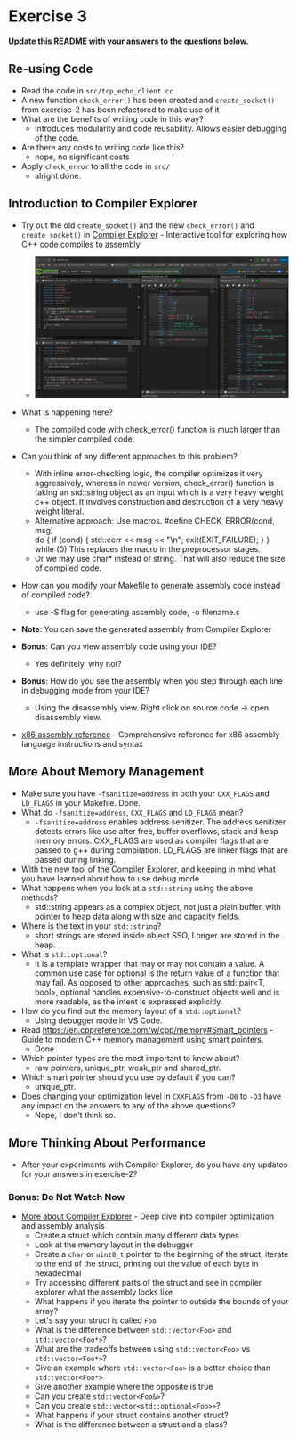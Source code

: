 # Exercise 3

**Update this README with your answers to the questions below.**

## Re-using Code

- Read the code in `src/tcp_echo_client.cc`
- A new function `check_error()` has been created and `create_socket()` from 
  exercise-2 has been refactored to make use of it
- What are the benefits of writing code in this way?
  - Introduces modularity and code reusability. Allows easier debugging of the code.
- Are there any costs to writing code like this?
  - nope, no significant costs
- Apply `check_error` to all the code in `src/`
  - alright done.

## Introduction to Compiler Explorer

- Try out the old `create_socket()` and the new `check_error()` and 
  `create_socket()` in [Compiler Explorer](https://godbolt.org) - Interactive tool for exploring how C++ code compiles to assembly
  - ![alt text](image.png)
- What is happening here?
  - The compiled code with check_error() function is much larger than the simpler compiled code.
- Can you think of any different approaches to this problem?
  - With inline error-checking logic, the compiler optimizes it very aggressively, whereas in newer version, check_error() function is taking an std::string object as an input which is a very heavy weight c++ object. It involves construction and destruction of a very heavy weight literal.
  - Alternative approach: Use macros.
  #define CHECK_ERROR(cond, msg) \
  do { if (cond) { std::cerr << msg << "\n"; exit(EXIT_FAILURE); } } while (0)
  This replaces the macro in the preprocessor stages.
  - Or we may use char* instead of string. That will also reduce the size of compiled code.
- How can you modify your Makefile to generate assembly code instead of compiled code?
  - use -S flag for generating assembly code, -o filename.s

- **Note**: You can save the generated assembly from Compiler Explorer
- **Bonus**: Can you view assembly code using your IDE?
  - Yes definitely, why not?
- **Bonus**: How do you see the assembly when you step through each line in debugging mode from your IDE?
  - Using the disassembly view. Right click on source code -> open disassembly view.
- [x86 assembly reference](http://ref.x86asm.net/) - Comprehensive reference 
  for x86 assembly language instructions and syntax

## More About Memory Management

- Make sure you have `-fsanitize=address` in both your `CXX_FLAGS` and 
  `LD_FLAGS` in your Makefile. Done.
- What do `-fsanitize=address`, `CXX_FLAGS` and `LD_FLAGS` mean?
  - `-fsanitize=address` enables address senitizer. 
  The address senitizer detects errors like use after free, buffer overflows, stack and heap memory errors.
  CXX_FLAGS are used as compiler flags that are passed to g++ during compilation.
  LD_FLAGS are linker flags that are passed during linking.
- With the new tool of the Compiler Explorer, and keeping in mind what you have learned about how to use debug mode
- What happens when you look at a `std::string` using the above methods?
  - std::string appears as a complex object, not just a plain buffer, with pointer to heap data along with size and capacity fields.
- Where is the text in your `std::string`?
  - short strings are stored inside object SSO, Longer are stored in the heap.
- What is `std::optional`?
  - It is a template wrapper that may or may not contain a value.
  A common use case for optional is the return value of a function that may fail. 
  As opposed to other approaches, such as std::pair<T, bool>, 
  optional handles expensive-to-construct objects well and is more readable, 
  as the intent is expressed explicitly.
- How do you find out the memory layout of a `std::optional`?
  - Using debugger mode in VS Code.
- Read https://en.cppreference.com/w/cpp/memory#Smart_pointers - Guide to 
  modern C++ memory management using smart pointers.
  - Done
- Which pointer types are the most important to know about?
  - raw pointers, unique_ptr, weak_ptr and shared_ptr.
- Which smart pointer should you use by default if you can?
  - unique_ptr.
- Does changing your optimization level in `CXXFLAGS` from `-O0` to `-O3` have any impact on the answers to any of the above questions?
  - Nope, I don't think so.

## More Thinking About Performance

- After your experiments with Compiler Explorer, do you have any updates for
  your answers in exercise-2?

### Bonus: Do Not Watch Now 

- [More about Compiler Explorer](https://www.youtube.com/watch?v=bSkpMdDe4g4) - 
  Deep dive into compiler optimization and assembly analysis
  - Create a struct which contain many different data types
  - Look at the memory layout in the debugger
  - Create a `char` or `uint8_t` pointer to the beginning of the struct, 
    iterate to the end of the struct, printing out the value of each byte in 
    hexadecimal
  - Try accessing different parts of the struct and see in compiler explorer
    what the assembly looks like
  - What happens if you iterate the pointer to outside the bounds of your
    array?
  - Let's say your struct is called `Foo`
  - What is the difference between `std::vector<Foo>` and `std::vector<Foo*>`?
  - What are the tradeoffs between using `std::vector<Foo>` vs 
    `std::vector<Foo*>`? 
  - Give an example where `std::vector<Foo>` is a better choice than 
    `std::vector<Foo*>`
  - Give another example where the opposite is true
  - Can you create `std::vector<Foo&>`? 
  - Can you create `std::vector<std::optional<Foo>>`?
  - What happens if your struct contains another struct?
  - What is the difference between a struct and a class?